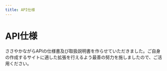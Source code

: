 ```yaml
---
title: API仕様
---
```

# API仕様

ささやかながらAPIの仕様書及び取扱説明書を作らせていただきました。ご自身の作成するサイトに適した拡張を行えるよう最善の努力を施しましたので、ご活用ください。

